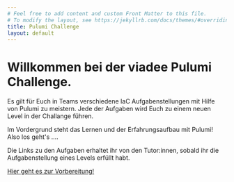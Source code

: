 ```yaml
---
# Feel free to add content and custom Front Matter to this file.
# To modify the layout, see https://jekyllrb.com/docs/themes/#overriding-theme-defaults
title: Pulumi Challenge
layout: default
---
```


# Willkommen bei der viadee Pulumi Challenge.

Es gilt für Euch in Teams verschiedene IaC Aufgabenstellungen mit Hilfe von Pulumi zu meistern. 
Jede der Aufgaben wird Euch zu einem neuen Level in der Challange führen.

Im Vordergrund steht das Lernen und der Erfahrungsaufbau mit Pulumi!
Also los geht's ....

Die Links zu den Aufgaben erhaltet ihr von den Tutor:innen, sobald ihr die Aufgabenstellung eines Levels erfüllt habt.

[Hier geht es zur Vorbereitung!](vorbereitung)